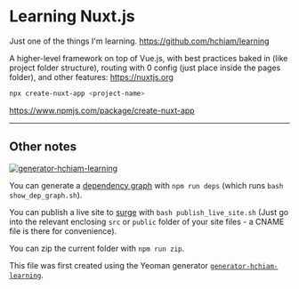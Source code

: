 # Learning Nuxt.js

Just one of the things I'm learning. <https://github.com/hchiam/learning>

A higher-level framework on top of Vue.js, with best practices baked in (like project folder structure), routing with 0 config (just place inside the pages folder), and other features: <https://nuxtjs.org>

```bash
npx create-nuxt-app <project-name>
```

<https://www.npmjs.com/package/create-nuxt-app>


---

## Other notes

[![generator-hchiam-learning](https://img.shields.io/badge/built%20with-generator--hchiam--learning-brightgreen.svg)](https://github.com/hchiam/generator-hchiam-learning) 

You can generate a [dependency graph](https://github.com/hchiam/learning-dependency-cruiser) with `npm run deps` (which runs `bash show_dep_graph.sh`).

You can publish a live site to [surge](https://github.com/hchiam/learning-surge) with `bash publish_live_site.sh` (Just go into the relevant enclosing `src` or `public` folder of your site files - a CNAME file is there for convenience).

You can zip the current folder with `npm run zip`.

This file was first created using the Yeoman generator [`generator-hchiam-learning`](https://www.npmjs.com/package/generator-hchiam-learning).
